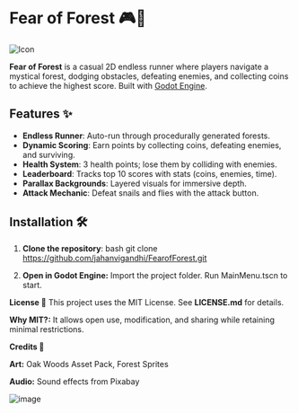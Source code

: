 # Fear of Forest 🎮🌲

![Icon](https://github.com/user-attachments/assets/a09c4047-3fe0-488b-9c3f-8666a62e2838)


**Fear of Forest** is a casual 2D endless runner where players navigate a mystical forest, dodging obstacles, defeating enemies, and collecting coins to achieve the highest score. Built with [Godot Engine](https://godotengine.org/).

## Features ✨
- **Endless Runner**: Auto-run through procedurally generated forests.
- **Dynamic Scoring**: Earn points by collecting coins, defeating enemies, and surviving.
- **Health System**: 3 health points; lose them by colliding with enemies.
- **Leaderboard**: Tracks top 10 scores with stats (coins, enemies, time).
- **Parallax Backgrounds**: Layered visuals for immersive depth.
- **Attack Mechanic**: Defeat snails and flies with the attack button.

## Installation 🛠️
1. **Clone the repository**:
   bash
   git clone https://github.com/jahanvigandhi/FearofForest.git
   
2. **Open in Godot Engine:**
   Import the project folder.
   Run MainMenu.tscn to start.

**License 📄**
This project uses the MIT License. See **LICENSE.md** for details.

**Why MIT?:** It allows open use, modification, and sharing while retaining minimal restrictions.

**Credits 🌟**

**Art:** Oak Woods Asset Pack, Forest Sprites

**Audio:** Sound effects from Pixabay

![image](https://github.com/user-attachments/assets/87d365ae-bb95-4fdb-b523-263d1245a64c)


